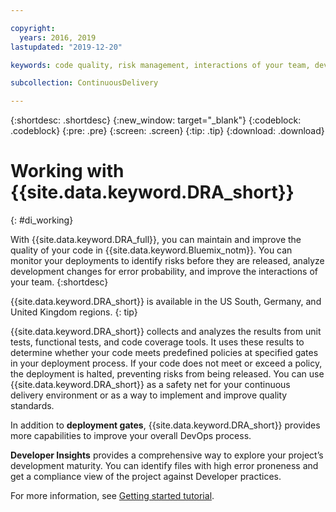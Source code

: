 ```yaml
---

copyright:
  years: 2016, 2019
lastupdated: "2019-12-20"

keywords: code quality, risk management, interactions of your team, devops insights

subcollection: ContinuousDelivery

---
```


{:shortdesc: .shortdesc}
{:new_window: target="_blank"}
{:codeblock: .codeblock}
{:pre: .pre}
{:screen: .screen}
{:tip: .tip}
{:download: .download}

# Working with {{site.data.keyword.DRA_short}}
{: #di_working}

With {{site.data.keyword.DRA_full}}, you can maintain and improve the quality of your code in {{site.data.keyword.Bluemix_notm}}. You can monitor your deployments to identify risks before they are released, analyze development changes for error probability, and improve the interactions of your team.
{:shortdesc}

{{site.data.keyword.DRA_short}} is available in the US South, Germany, and United Kingdom regions.
{: tip}

{{site.data.keyword.DRA_short}} collects and analyzes the results from unit tests, functional tests, and code coverage tools. It uses these results to determine whether your code meets predefined policies at specified gates in your deployment process. If your code does not meet or exceed a policy, the deployment is halted, preventing risks from being released. You can use {{site.data.keyword.DRA_short}} as a safety net for your continuous delivery environment or as a way to implement and improve quality standards. 

In addition to **deployment gates**, {{site.data.keyword.DRA_short}} provides more capabilities to improve your overall DevOps process.  

**Developer Insights** provides a comprehensive way to explore your project’s development maturity. You can identify files with high error proneness and get a compliance view of the project against Developer practices.

For more information, see [Getting started tutorial](/docs/services/DevOpsInsights?topic=DevOpsInsights-getting-started).
